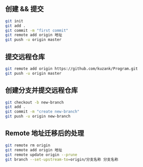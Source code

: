 ## 创建 && 提交
```sh
git init
git add .
git commit -m "first commit"
git remote add origin 地址
git push -u origin master
```


## 提交远程仓库
```sh
git remote add origin https://github.com/kuzank/Program.git
git push -u origin master
```


## 创建分支并提交远程仓库
```sh
git checkout -b new-branch
git add .
git commit -m "create new-branch"
git push -u origin new-branch
```


## Remote  地址迁移后的处理
```sh
git remote rm origin
git remote add origin 地址
git remote update origin --prune
git branch --set-upstream-to=origin/分支名称 分支名称
```

